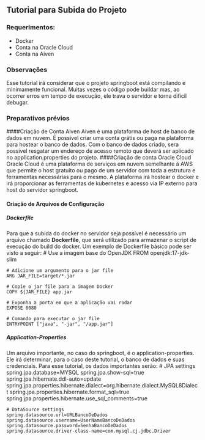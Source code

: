 ## Tutorial para Subida do Projeto
### Requerimentos:
- Docker
- Conta na Oracle Cloud
- Conta na Aiven

### Observações
Esse tutorial irá considerar que o projeto springboot está compilando e minimamente funcional. Muitas vezes o código pode buildar mas, ao ocorrer erros em tempo de execução, ele trava o servidor e torna dificil debugar.

### Preparativos prévios
####Criação de Conta Aiven
Aiven é uma plataforma de host de banco de dados em nuvem. É possivel criar uma conta grátis ou paga na plataforma para hostear o banco de dados.
Com o banco de dados criado, sera possivel resgatar um endereço de acesso remoto que deverá ser aplicado no application.properties do projeto.
####Criação de conta Oracle Cloud
Oracle Cloud é uma plataforma de serviços em nuvem semelhante à AWS que permite o host gratuito ou pago de um servidor com toda a estrutura e ferramentas necessárias para o mesmo.
A plataforma irá hostear o docker e irá proporcionar as ferramentas de kubernetes e acesso via IP externo para host do servidor springboot.
#### Criação de Arquivos de Configuração
##### Dockerfile
Para que a subida do docker no servidor seja possível é necessário um arquivo chamado **Dockerfile**, que será utilizado para armazenar o script de execução do build do docker. Um exemplo de Dockerfile básico pode ser visto a seguir:
    # Use a imagem base do OpenJDK
    FROM openjdk:17-jdk-slim
    
    # Adicione um argumento para o jar file
    ARG JAR_FILE=target/*.jar
    
    # Copie o jar file para a imagem Docker
    COPY ${JAR_FILE} app.jar
    
    # Exponha a porta em que a aplicação vai rodar
    EXPOSE 8080
    
    # Comando para executar o jar file
    ENTRYPOINT ["java", "-jar", "/app.jar"]

##### Application-Properties
Um arquivo importante, no caso do springboot, é o application-properties. Ele irá determinar, para o caso deste tutorial, o banco de dados e suas credenciais. Para esse tutorial, os dados importantes serão:
    # JPA settings
    spring.jpa.database=MYSQL
    spring.jpa.show-sql=true
    spring.jpa.hibernate.ddl-auto=update
    spring.jpa.properties.hibernate.dialect=org.hibernate.dialect.MySQL8Dialect
    spring.jpa.properties.hibernate.format_sql=true
    spring.jpa.properties.hibernate.use_sql_comments=true
    
    # DataSource settings
    spring.datasource.url=URLBancoDeDados
    spring.datasource.username=UserNameBancoDeDados
    spring.datasource.password=SenhaBancoDeDados
    spring.datasource.driver-class-name=com.mysql.cj.jdbc.Driver
    


